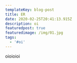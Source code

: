 ```yaml
---
templateKey: blog-post
title: ER
date: 2020-02-25T20:41:13.915Z
description: oi
featuredpost: true
featuredimage: /img/01.jpg
tags:
  - '#oi'
---
```

oioioioi
